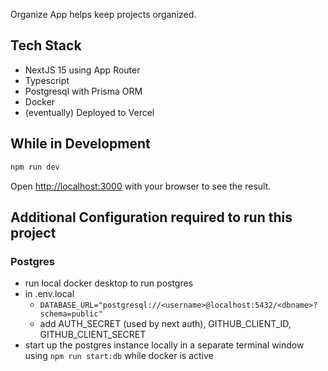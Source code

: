 Organize App helps keep projects organized.

## Tech Stack

- NextJS 15 using App Router
- Typescript
- Postgresql with Prisma ORM
- Docker
- (eventually) Deployed to Vercel

## While in Development

```bash
npm run dev
```

Open [http://localhost:3000](http://localhost:3000) with your browser to see the result.

## Additional Configuration required to run this project

### Postgres

- run local docker desktop to run postgres
- in .env.local
  - `DATABASE_URL="postgresql://<username>@localhost:5432/<dbname>?schema=public"`
  - add AUTH_SECRET (used by next auth), GITHUB_CLIENT_ID, GITHUB_CLIENT_SECRET
- start up the postgres instance locally in a separate terminal window using `npm run start:db` while docker is active
